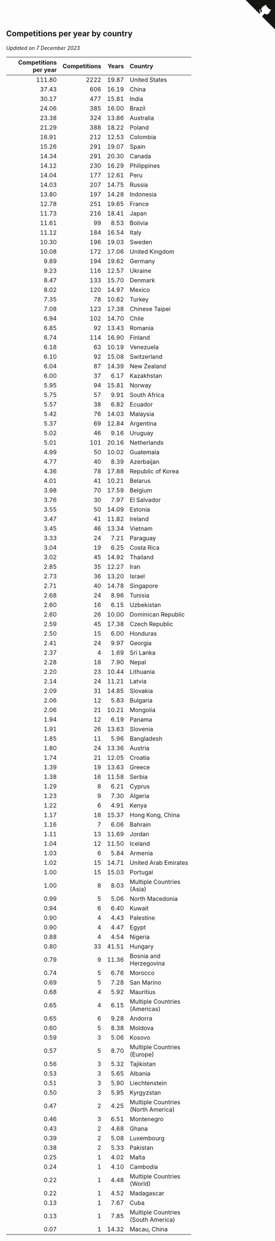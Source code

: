 ## Competitions per year by country

*Updated on  7 December 2023*

| Competitions per year | Competitions | Years | Country |
| ---: | ---: | ---: | :--- |
| 111.80 | 2222 | 19.87 | United States |
| 37.43 | 606 | 16.19 | China |
| 30.17 | 477 | 15.81 | India |
| 24.06 | 385 | 16.00 | Brazil |
| 23.38 | 324 | 13.86 | Australia |
| 21.29 | 388 | 18.22 | Poland |
| 16.91 | 212 | 12.53 | Colombia |
| 15.26 | 291 | 19.07 | Spain |
| 14.34 | 291 | 20.30 | Canada |
| 14.12 | 230 | 16.29 | Philippines |
| 14.04 | 177 | 12.61 | Peru |
| 14.03 | 207 | 14.75 | Russia |
| 13.80 | 197 | 14.28 | Indonesia |
| 12.78 | 251 | 19.65 | France |
| 11.73 | 216 | 18.41 | Japan |
| 11.61 | 99 | 8.53 | Bolivia |
| 11.12 | 184 | 16.54 | Italy |
| 10.30 | 196 | 19.03 | Sweden |
| 10.08 | 172 | 17.06 | United Kingdom |
| 9.89 | 194 | 19.62 | Germany |
| 9.23 | 116 | 12.57 | Ukraine |
| 8.47 | 133 | 15.70 | Denmark |
| 8.02 | 120 | 14.97 | Mexico |
| 7.35 | 78 | 10.62 | Turkey |
| 7.08 | 123 | 17.38 | Chinese Taipei |
| 6.94 | 102 | 14.70 | Chile |
| 6.85 | 92 | 13.43 | Romania |
| 6.74 | 114 | 16.90 | Finland |
| 6.18 | 63 | 10.19 | Venezuela |
| 6.10 | 92 | 15.08 | Switzerland |
| 6.04 | 87 | 14.39 | New Zealand |
| 6.00 | 37 | 6.17 | Kazakhstan |
| 5.95 | 94 | 15.81 | Norway |
| 5.75 | 57 | 9.91 | South Africa |
| 5.57 | 38 | 6.82 | Ecuador |
| 5.42 | 76 | 14.03 | Malaysia |
| 5.37 | 69 | 12.84 | Argentina |
| 5.02 | 46 | 9.16 | Uruguay |
| 5.01 | 101 | 20.16 | Netherlands |
| 4.99 | 50 | 10.02 | Guatemala |
| 4.77 | 40 | 8.39 | Azerbaijan |
| 4.36 | 78 | 17.88 | Republic of Korea |
| 4.01 | 41 | 10.21 | Belarus |
| 3.98 | 70 | 17.59 | Belgium |
| 3.76 | 30 | 7.97 | El Salvador |
| 3.55 | 50 | 14.09 | Estonia |
| 3.47 | 41 | 11.82 | Ireland |
| 3.45 | 46 | 13.34 | Vietnam |
| 3.33 | 24 | 7.21 | Paraguay |
| 3.04 | 19 | 6.25 | Costa Rica |
| 3.02 | 45 | 14.92 | Thailand |
| 2.85 | 35 | 12.27 | Iran |
| 2.73 | 36 | 13.20 | Israel |
| 2.71 | 40 | 14.78 | Singapore |
| 2.68 | 24 | 8.96 | Tunisia |
| 2.60 | 16 | 6.15 | Uzbekistan |
| 2.60 | 26 | 10.00 | Dominican Republic |
| 2.59 | 45 | 17.38 | Czech Republic |
| 2.50 | 15 | 6.00 | Honduras |
| 2.41 | 24 | 9.97 | Georgia |
| 2.37 | 4 | 1.69 | Sri Lanka |
| 2.28 | 18 | 7.90 | Nepal |
| 2.20 | 23 | 10.44 | Lithuania |
| 2.14 | 24 | 11.21 | Latvia |
| 2.09 | 31 | 14.85 | Slovakia |
| 2.06 | 12 | 5.83 | Bulgaria |
| 2.06 | 21 | 10.21 | Mongolia |
| 1.94 | 12 | 6.19 | Panama |
| 1.91 | 26 | 13.63 | Slovenia |
| 1.85 | 11 | 5.96 | Bangladesh |
| 1.80 | 24 | 13.36 | Austria |
| 1.74 | 21 | 12.05 | Croatia |
| 1.39 | 19 | 13.63 | Greece |
| 1.38 | 16 | 11.58 | Serbia |
| 1.29 | 8 | 6.21 | Cyprus |
| 1.23 | 9 | 7.30 | Algeria |
| 1.22 | 6 | 4.91 | Kenya |
| 1.17 | 18 | 15.37 | Hong Kong, China |
| 1.16 | 7 | 6.06 | Bahrain |
| 1.11 | 13 | 11.69 | Jordan |
| 1.04 | 12 | 11.50 | Iceland |
| 1.03 | 6 | 5.84 | Armenia |
| 1.02 | 15 | 14.71 | United Arab Emirates |
| 1.00 | 15 | 15.03 | Portugal |
| 1.00 | 8 | 8.03 | Multiple Countries (Asia) |
| 0.99 | 5 | 5.06 | North Macedonia |
| 0.94 | 6 | 6.40 | Kuwait |
| 0.90 | 4 | 4.43 | Palestine |
| 0.90 | 4 | 4.47 | Egypt |
| 0.88 | 4 | 4.54 | Nigeria |
| 0.80 | 33 | 41.51 | Hungary |
| 0.79 | 9 | 11.36 | Bosnia and Herzegovina |
| 0.74 | 5 | 6.76 | Morocco |
| 0.69 | 5 | 7.28 | San Marino |
| 0.68 | 4 | 5.92 | Mauritius |
| 0.65 | 4 | 6.15 | Multiple Countries (Americas) |
| 0.65 | 6 | 9.28 | Andorra |
| 0.60 | 5 | 8.38 | Moldova |
| 0.59 | 3 | 5.06 | Kosovo |
| 0.57 | 5 | 8.70 | Multiple Countries (Europe) |
| 0.56 | 3 | 5.32 | Tajikistan |
| 0.53 | 3 | 5.65 | Albania |
| 0.51 | 3 | 5.90 | Liechtenstein |
| 0.50 | 3 | 5.95 | Kyrgyzstan |
| 0.47 | 2 | 4.25 | Multiple Countries (North America) |
| 0.46 | 3 | 6.51 | Montenegro |
| 0.43 | 2 | 4.68 | Ghana |
| 0.39 | 2 | 5.08 | Luxembourg |
| 0.38 | 2 | 5.33 | Pakistan |
| 0.25 | 1 | 4.02 | Malta |
| 0.24 | 1 | 4.10 | Cambodia |
| 0.22 | 1 | 4.48 | Multiple Countries (World) |
| 0.22 | 1 | 4.52 | Madagascar |
| 0.13 | 1 | 7.67 | Cuba |
| 0.13 | 1 | 7.85 | Multiple Countries (South America) |
| 0.07 | 1 | 14.32 | Macau, China |


<a href="https://github.com/jonatanklosko/wca_statistics" class="github-corner" aria-label="View source on Github"><svg width="80" height="80" viewBox="0 0 250 250" style="fill:#151513; color:#fff; position: absolute; top: 0; border: 0; right: 0;" aria-hidden="true"><path d="M0,0 L115,115 L130,115 L142,142 L250,250 L250,0 Z"></path><path d="M128.3,109.0 C113.8,99.7 119.0,89.6 119.0,89.6 C122.0,82.7 120.5,78.6 120.5,78.6 C119.2,72.0 123.4,76.3 123.4,76.3 C127.3,80.9 125.5,87.3 125.5,87.3 C122.9,97.6 130.6,101.9 134.4,103.2" fill="currentColor" style="transform-origin: 130px 106px;" class="octo-arm"></path><path d="M115.0,115.0 C114.9,115.1 118.7,116.5 119.8,115.4 L133.7,101.6 C136.9,99.2 139.9,98.4 142.2,98.6 C133.8,88.0 127.5,74.4 143.8,58.0 C148.5,53.4 154.0,51.2 159.7,51.0 C160.3,49.4 163.2,43.6 171.4,40.1 C171.4,40.1 176.1,42.5 178.8,56.2 C183.1,58.6 187.2,61.8 190.9,65.4 C194.5,69.0 197.7,73.2 200.1,77.6 C213.8,80.2 216.3,84.9 216.3,84.9 C212.7,93.1 206.9,96.0 205.4,96.6 C205.1,102.4 203.0,107.8 198.3,112.5 C181.9,128.9 168.3,122.5 157.7,114.1 C157.9,116.9 156.7,120.9 152.7,124.9 L141.0,136.5 C139.8,137.7 141.6,141.9 141.8,141.8 Z" fill="currentColor" class="octo-body"></path></svg></a><style>.github-corner:hover .octo-arm{animation:octocat-wave 560ms ease-in-out}@keyframes octocat-wave{0%,100%{transform:rotate(0)}20%,60%{transform:rotate(-25deg)}40%,80%{transform:rotate(10deg)}}@media (max-width:500px){.github-corner:hover .octo-arm{animation:none}.github-corner .octo-arm{animation:octocat-wave 560ms ease-in-out}}</style>
